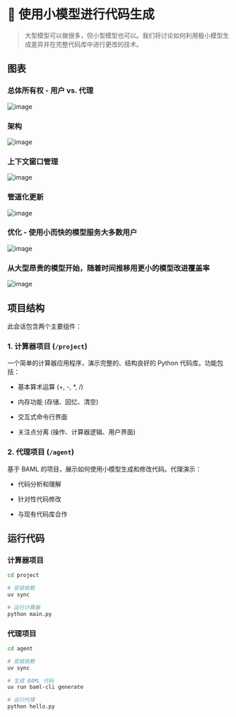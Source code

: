 # 🦄 使用小模型进行代码生成

> 大型模型可以做很多，但小型模型也可以。我们将讨论如何利用极小模型生成差异并在完整代码库中进行更改的技术。

## 图表

### 总体所有权 - 用户 vs. 代理

![image](https://github.com/user-attachments/assets/658a465d-de6b-4f0e-8aa6-5a1f5aa85613)

### 架构

![image](https://github.com/user-attachments/assets/ec88c07b-21fc-430d-a065-4654dfd280fa)

### 上下文窗口管理

![image](https://github.com/user-attachments/assets/d0e37f92-9b6d-4de7-bf50-e2e960203927)

### 管道化更新

![image](https://github.com/user-attachments/assets/9898929e-cbf9-4418-aeb9-8d767b703acb)

### 优化 - 使用小而快的模型服务大多数用户

![image](https://github.com/user-attachments/assets/a4cd3df8-56f8-49b6-b1d8-12331f1d4825)

### 从大型昂贵的模型开始，随着时间推移用更小的模型改进覆盖率

![image](https://github.com/user-attachments/assets/8712b167-c937-4bfb-8629-60ac36f9f70b)

## 项目结构

此会话包含两个主要组件：

### 1. 计算器项目 (`/project`)

一个简单的计算器应用程序，演示完整的、结构良好的 Python 代码库。功能包括：

- 基本算术运算 (+, -, *, /)

- 内存功能 (存储、回忆、清空)

- 交互式命令行界面

- 关注点分离 (操作、计算器逻辑、用户界面)

### 2. 代理项目 (`/agent`)

基于 BAML 的项目，展示如何使用小模型生成和修改代码。代理演示：

- 代码分析和理解

- 针对性代码修改

- 与现有代码库合作

## 运行代码

### 计算器项目

```bash
cd project

# 安装依赖
uv sync

# 运行计算器
python main.py
```

### 代理项目

```bash
cd agent

# 安装依赖
uv sync

# 生成 BAML 代码
uv run baml-cli generate

# 运行代理
python hello.py
```
